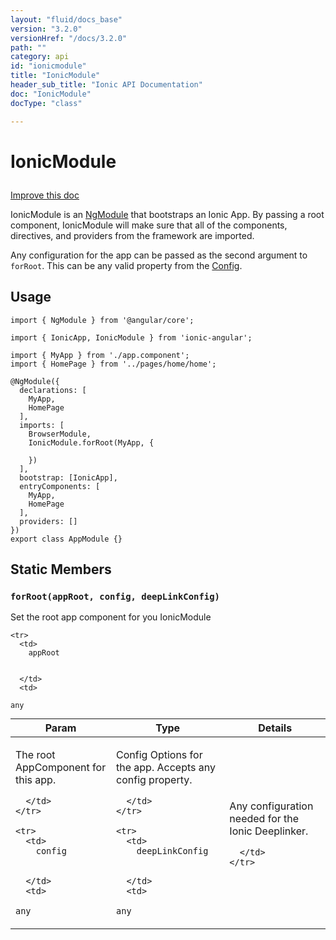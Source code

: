 ```yaml
---
layout: "fluid/docs_base"
version: "3.2.0"
versionHref: "/docs/3.2.0"
path: ""
category: api
id: "ionicmodule"
title: "IonicModule"
header_sub_title: "Ionic API Documentation"
doc: "IonicModule"
docType: "class"

---
```










<h1 class="api-title">
<a class="anchor" name="ionic-module" href="#ionic-module"></a>

IonicModule





</h1>

<a class="improve-v2-docs" href="http://github.com/driftyco/ionic/edit/master/src/module.ts#L141">
Improve this doc
</a>






<p>IonicModule is an <a href="https://angular.io/docs/ts/latest/guide/ngmodule.html">NgModule</a> that bootstraps
an Ionic App. By passing a root component, IonicModule will make sure that all of the components,
directives, and providers from the framework are imported.</p>
<p>Any configuration for the app can be passed as the second argument to <code>forRoot</code>. This can be any
valid property from the <a href="/docs/api/config/Config/">Config</a>.</p>




<!-- @usage tag -->

<h2><a class="anchor" name="usage" href="#usage"></a>Usage</h2>

<pre><code class="lang-ts">import { NgModule } from &#39;@angular/core&#39;;

import { IonicApp, IonicModule } from &#39;ionic-angular&#39;;

import { MyApp } from &#39;./app.component&#39;;
import { HomePage } from &#39;../pages/home/home&#39;;

@NgModule({
  declarations: [
    MyApp,
    HomePage
  ],
  imports: [
    BrowserModule,
    IonicModule.forRoot(MyApp, {

    })
  ],
  bootstrap: [IonicApp],
  entryComponents: [
    MyApp,
    HomePage
  ],
  providers: []
})
export class AppModule {}
</code></pre>




<!-- @property tags -->
<h2><a class="anchor" name="static-members" href="#static-members"></a>Static Members</h2>
<div id="forRoot"></div>
<h3><a class="anchor" name="forRoot" href="#forRoot"></a><code>forRoot(appRoot,&nbsp;config,&nbsp;deepLinkConfig)</code>
  
</h3>

Set the root app component for you IonicModule


<table class="table param-table" style="margin:0;">
  <thead>
    <tr>
      <th>Param</th>
      <th>Type</th>
      <th>Details</th>
    </tr>
  </thead>
  <tbody>
    
    <tr>
      <td>
        appRoot
        
        
      </td>
      <td>
        
  <code>any</code>
      </td>
      <td>
        <p>The root AppComponent for this app.</p>

        
      </td>
    </tr>
    
    <tr>
      <td>
        config
        
        
      </td>
      <td>
        
  <code>any</code>
      </td>
      <td>
        <p>Config Options for the app. Accepts any config property.</p>

        
      </td>
    </tr>
    
    <tr>
      <td>
        deepLinkConfig
        
        
      </td>
      <td>
        
  <code>any</code>
      </td>
      <td>
        <p>Any configuration needed for the Ionic Deeplinker.</p>

        
      </td>
    </tr>
    
  </tbody>
</table>









<!-- instance methods on the class -->




<!-- related link --><!-- end content block -->


<!-- end body block -->

